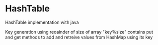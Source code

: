 # HashTable
HashTable implementation with java

Key generation using reoainder of size of array   "key%size"
contains put and get methods to add and retreive values from HashMap using its key
